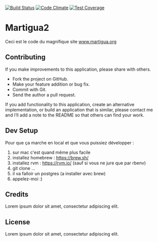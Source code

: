 [![Build Status](https://travis-ci.org/joel1di1/martigua2.svg?branch=master)](https://travis-ci.org/joel1di1/martigua2)
[![Code Climate](https://codeclimate.com/github/joel1di1/martigua2.png)](https://codeclimate.com/github/joel1di1/martigua2)
[![Test Coverage](https://codeclimate.com/github/joel1di1/martigua2/coverage.png)](https://codeclimate.com/github/joel1di1/martigua2)

Martigua2
=========

Ceci est le code du magnifique site www.martigua.org

Contributing
--

If you make improvements to this application, please share with others.

-   Fork the project on GitHub.
-   Make your feature addition or bug fix.
-   Commit with Git.
-   Send the author a pull request.

If you add functionality to this application, create an alternative
implementation, or build an application that is similar, please contact
me and I’ll add a note to the README so that others can find your work.

Dev Setup
--

Pour que ça marche en local et que vous puissiez développer :
1. sur mac c'est quand même plus facile
2. installez homebrew : https://brew.sh/
3. installez rvm : https://rvm.io/  (sauf si vous ne jure que par rbenv)
4. git clone ...
5. il va falloir un postgres (a installer avec brew)
6. appelez-moi :)


Credits
--

Lorem ipsum dolor sit amet, consectetur adipiscing elit.

License
--

Lorem ipsum dolor sit amet, consectetur adipiscing elit.
